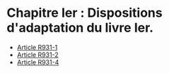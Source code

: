 # Chapitre Ier : Dispositions d'adaptation du livre Ier.

- [Article R931-1](article-r931-1.md)
- [Article R931-2](article-r931-2.md)
- [Article R931-4](article-r931-4.md)
